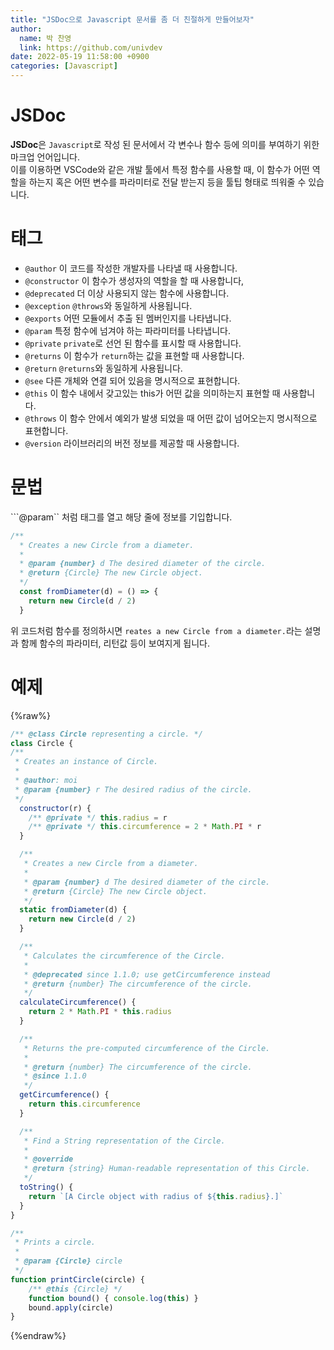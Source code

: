 ```yaml
---
title: "JSDoc으로 Javascript 문서를 좀 더 친절하게 만들어보자"
author:
  name: 박 찬영
  link: https://github.com/univdev
date: 2022-05-19 11:58:00 +0900
categories: [Javascript]
---
```

# JSDoc
**JSDoc**은 ```Javascript```로 작성 된 문서에서 각 변수나 함수 등에 의미를 부여하기 위한 마크업 언어입니다.  
이를 이용하면 VSCode와 같은 개발 툴에서 특정 함수를 사용할 때, 이 함수가 어떤 역할을 하는지 혹은 어떤 변수를 파라미터로 전달 받는지 등을 툴팁 형태로 띄워줄 수 있습니다.
# 태그
- ```@author``` 이 코드를 작성한 개발자를 나타낼 때 사용합니다.
- ```@constructor```	이 함수가 생성자의 역할을 할 때 사용합니다,
- ```@deprecated```	더 이상 사용되지 않는 함수에 사용합니다.
- ```@exception```	```@throws```와 동일하게 사용됩니다.
- ```@exports``` 어떤 모듈에서 추출 된 멤버인지를 나타냅니다.
- ```@param```	특정 함수에 넘겨야 하는 파라미터를 나타냅니다.
- ```@private```	```private```로 선언 된 함수를 표시할 때 사용합니다.
- ```@returns```	이 함수가 ```return```하는 값을 표현할 때 사용합니다.
- ```@return```	```@returns```와 동일하게 사용됩니다.
- ```@see``` 다른 개체와 연결 되어 있음을 명시적으로 표현합니다.
- ```@this```	이 함수 내에서 갖고있는 this가 어떤 값을 의미하는지 표현할 때 사용합니다.
- ```@throws```	이 함수 안에서 예외가 발생 되었을 때 어떤 값이 넘어오는지 명시적으로 표현합니다.
- ```@version``` 라이브러리의 버전 정보를 제공할 때 사용합니다.
# 문법
```@param`` 처럼 태그를 열고 해당 줄에 정보를 기입합니다.  
```javascript
/**
  * Creates a new Circle from a diameter.
  *
  * @param {number} d The desired diameter of the circle.
  * @return {Circle} The new Circle object.
  */
  const fromDiameter(d) = () => {
    return new Circle(d / 2)
  }
```
위 코드처럼 함수를 정의하시면 ```reates a new Circle from a diameter.```라는 설명과 함께 함수의 파라미터, 리턴값 등이 보여지게 됩니다.
# 예제
{%raw%}
```javascript
/** @class Circle representing a circle. */
class Circle {
/**
 * Creates an instance of Circle.
 *
 * @author: moi
 * @param {number} r The desired radius of the circle.
 */
  constructor(r) {
    /** @private */ this.radius = r
    /** @private */ this.circumference = 2 * Math.PI * r
  }

  /**
   * Creates a new Circle from a diameter.
   *
   * @param {number} d The desired diameter of the circle.
   * @return {Circle} The new Circle object.
   */
  static fromDiameter(d) {
    return new Circle(d / 2)
  }

  /**
   * Calculates the circumference of the Circle.
   *
   * @deprecated since 1.1.0; use getCircumference instead
   * @return {number} The circumference of the circle.
   */
  calculateCircumference() {
    return 2 * Math.PI * this.radius
  }

  /**
   * Returns the pre-computed circumference of the Circle.
   *
   * @return {number} The circumference of the circle.
   * @since 1.1.0
   */
  getCircumference() {
    return this.circumference
  }

  /**
   * Find a String representation of the Circle.
   *
   * @override
   * @return {string} Human-readable representation of this Circle.
   */
  toString() {
    return `[A Circle object with radius of ${this.radius}.]`
  }
}

/**
 * Prints a circle.
 *
 * @param {Circle} circle
 */
function printCircle(circle) {
    /** @this {Circle} */
    function bound() { console.log(this) }
    bound.apply(circle)
}
```
{%endraw%}